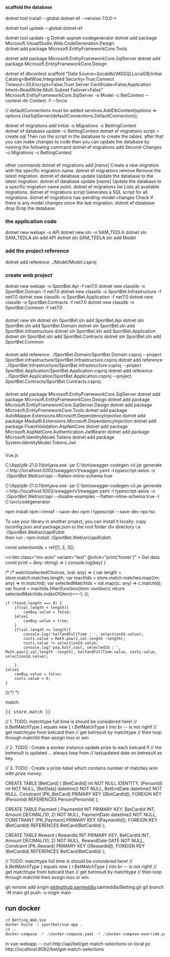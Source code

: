 ####  scaffold the database

dotnet tool install --global dotnet-ef --version 7.0.0-*

dotnet tool update --global dotnet-ef 

dotnet tool update -g Dotnet-aspnet-codegenerator
dotnet add package Microsoft.VisualStudio.Web.CodeGeneration.Design   
dotnet add package Microsoft.EntityFrameworkCore.Tools

dotnet add package Microsoft.EntityFrameworkCore.SqlServer
dotnet add package Microsoft.EntityFrameworkCore.Design  

dotnet ef dbcontext scaffold "Data Source=(localdb)\MSSQLLocalDB;Initial Catalog=BetWise;Integrated Security=True;Connect Timeout=30;Encrypt=False;Trust Server Certificate=False;Application Intent=ReadWrite;Multi Subnet Failover=False" Microsoft.EntityFrameworkCore.SqlServer -o Model -c BetContext --context-dir Context -f --force

// defaultConnections must be added
services.AddDbContext<BetContext>(options => options.UseSqlServer(defaultConnections.DefaultConnection));

dotnet ef migrations add Initial -o Migrations -c BettingContext   
dotnet ef database update -c BettingContext
dotnet ef migrations script > create.sql
Then run the script in the database to create the tables.
after that you can make changes to code then you can update the database by running the following command
dotnet ef migrations add Second-Changes -o Migrations -c BettingContext
###
other commands
dotnet ef migrations add [name]	        Create a new migration with the specific migration name.
dotnet ef migrations remove	            Remove the latest migration.
dotnet ef database update	            Update the database to the latest migration.
dotnet ef database update [name]	    Update the database to a specific migration name point.
dotnet ef migrations list	            Lists all available migrations.
dotnet ef migrations script	            Generates a SQL script for all migrations.
dotnet ef migrations has-pending-model-changes	Check if there is any model changes since the last migration.
dotnet ef database drop	                Drop the database.

### the application code 
dotnet new webapi -o API
dotnet new sln -o SAM_TEDLA
dotnet sln SAM_TEDLA.sln add API
dotnet sln SAM_TEDLA.sln add Model

### add the project reference
dotnet add reference ../Model/Model.csproj
### create web project 
dotnet new webapi -o SportBet.Api -f net7.0
dotnet new classlib -o SportBet.Domain -f net7.0
dotnet new classlib -o SportBet.Infrastructure -f net7.0
dotnet new classlib -o SportBet.Application -f net7.0
dotnet new classlib -o SportBet.Contracts -f net7.0
dotnet new classlib -o SportBet.Common -f net7.0
###
dotnet new sln
dotnet sln SportBet.sln add SportBet.Api
dotnet sln SportBet.sln add SportBet.Domain
dotnet sln SportBet.sln add SportBet.Infrastructure
dotnet sln SportBet.sln add SportBet.Application
dotnet sln SportBet.sln add SportBet.Contracts
dotnet sln SportBet.sln add SportBet.Common
###
dotnet add reference ../SportBet.Domain/SportBet.Domain.csproj --project SportBet.Infrastructure/SportBet.Infrastructure.csproj
dotnet add reference ../SportBet.Infrastructure/SportBet.Infrastructure.csproj --project SportBet.Application/SportBet.Application.csproj
dotnet add reference ../SportBet.Application/SportBet.Application.csproj --project SportBet.Contracts/SportBet.Contracts.csproj
###
dotnet add package Microsoft.EntityFrameworkCore.SqlServer
dotnet add package Microsoft.EntityFrameworkCore.Design
dotnet add package Microsoft.EntityFrameworkCore.SqlServer.Design
dotnet add package Microsoft.EntityFrameworkCore.Tools
dotnet add package AutoMapper.Extensions.Microsoft.DependencyInjection
dotnet add package MediatR.Extensions.Microsoft.DependencyInjection
dotnet add package FluentValidation.AspNetCore
dotnet add package Microsoft.AspNetCore.Authentication.JwtBearer
dotnet add package Microsoft.IdentityModel.Tokens
dotnet add package System.IdentityModel.Tokens.Jwt

###
Vue.js

C:\App\jdk-21.0.1\bin\java.exe -jar C:\bin\swagger-codegen-cli.jar generate -i http://localhost:5002/swagger/v1/swagger.yaml -l typescript-axios -o .\SportBet.Web\src\api --flatten-inline-schema true

 C:\App\jdk-21.0.1\bin\java.exe -jar C:\bin\swagger-codegen-cli.jar generate -i http://localhost:5002/swagger/v1/swagger.yaml -l typescript-axios -o .\SportBet.Web\src\api --disable-examples --flatten-inline-schema true -t C:\src\codegenerator

npm install
npm i rimraf --save-dev
npm i typescript --save-dev
npx tsc

To use your library in another project, you can install it locally:
copy tsconfig.json and package.json to the root folder div directory i.e
 .\SportBet.Web\src\api6\dist\
then run : 
npm install .\SportBet.Web\src\api6\dist\

 <v-select 
    v-model="selectionId" 
    :items="selectionIds" 
    item-text="name" 
    item-value="matchSelectionId"
    label="Select a match" outlined dense return-object>
</v-select>
const selectionIds = ref([1, 2, 3]);

<v-footer
      app
      name="footer"
    >
      <v-btn
        class="mx-auto"
        variant="text"
        @click="print('footer')"
      >
        Get data
      </v-btn>
    </v-footer>
  </v-app>
const print = (key: string) => {
    console.log(key)
  }

/*
/*
watch(selectedChoices, (val: any) => {
    var length = store.match.matches.length;
    var machIds = store.match.matches.map((m: any) => m.matchId);
    var selectedMatchIds = val.map((c: any) => c.matchId);
    var found = machIds.filter(function(item: number){
        return selectedMatchIds.indexOf(item)==-1;
    });

    if (found.length === 0) {
        if(val.length < length){
            canBuy.value = false;
        }else{
            canBuy.value = true;
        }
        if(val.length >= length){
            console.log('halfandFullTime : ', selectionId.value);
            costs.value = Math.pow(2,val.length -length);
            costs.value *= selectionId.value;
            console.log('pow,half,cost, selectedId : ', Math.pow(2,val.length -length), halfandFullTime.value, costs.value, selectionId.value);
            
        }
    }else{
        canBuy.value = false;
        costs.value = 0;
    }
});*/
 */

  <p>match:
            <pre>{{ store.match }}</pre>
            </p>

// 1. TODO: matchtype full time is should be considered here!
// b.BetMatchType } equals new { r.BetMatchType } into br -- is not right!
// get matchtype from betcard then
// get betresult by matchtype
// then loop through matchId then assign loss or win


// 2. TODO : Create a worker instance update prize to each betcard if 
// the betresult is updated ... always loop from 
// lastupdated date on betresult as key.

// 3. TODO : Create a prize-tabel which contains number of matches won with prize money.

CREATE TABLE [BetCard] (
    [BetCardId] int NOT NULL IDENTITY,
    [PersonId] int NOT NULL,
    [BetDate] datetime2 NOT NULL,
    BetEndDate datetime2 NOT NULL,
    Constraint [PK_BetCard] PRIMARY KEY ([BetCardId]),
    FOREIGN KEY (PersonId) REFERENCES Person(PersonId)
);

CREATE TABLE Payment (
  PaymentId INT PRIMARY KEY,
  BetCardId INT,
  Amount DECIMAL(10, 2) NOT NULL,
  PaymentDate datetime2 NOT NULL,
  CONSTRAINT [PK_Payment] PRIMARY KEY ([PaymentId]),
  FOREIGN KEY (BetCardId) REFERENCES BetCard(BetCardId)
);

CREATE TABLE Reward (
  RewardId INT PRIMARY KEY,
  BetCardId INT,
  Amount DECIMAL(10, 2) NOT NULL,
  RewardDate DATE NOT NULL,
  Constraint [PK_Reward] PRIMARY KEY ([RewardId]),
  FOREIGN KEY (BetCardId) REFERENCES BetCard(BetCardId)
);

// TODO: matchtype full time is should be considered here!
        // b.BetMatchType } equals new { r.BetMatchType } into br -- is not right!
        // get matchtype from betcard then
        // get betresult by matchtype
        // then loop through matchId then assign loss or win


git remote add origin git@github.samteddla:samteddla/Betting.git
git branch -M main
git push -u origin main

## run docker
 
```bash
cd Betting.Web.Vue
docker build -t sportbet/vue-app .  
cd ..
docker-compose -f .\docker-compose.yaml -f .\docker-compose-override.yaml up   
```
in vue-webapp
-- curl http://api/bet/get-match-selections
on local pc
http://localhost:8082/bet/get-match-selections